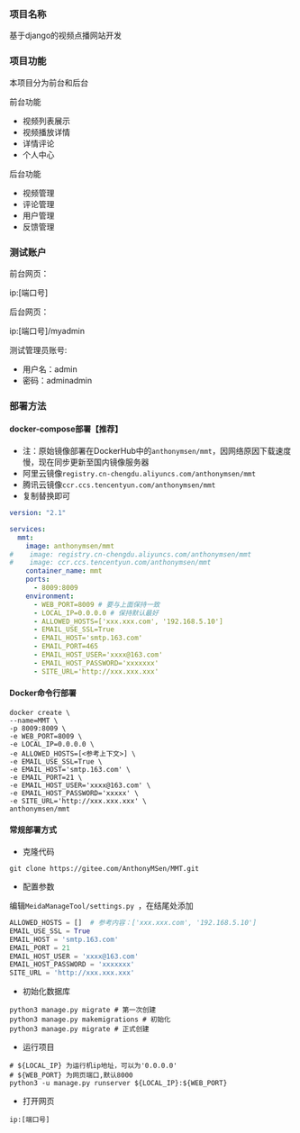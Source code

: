 ### 项目名称

基于django的视频点播网站开发

### 项目功能

本项目分为前台和后台

前台功能

- 视频列表展示
- 视频播放详情
- 详情评论
- 个人中心

后台功能

- 视频管理
- 评论管理
- 用户管理
- 反馈管理

### 测试账户

前台网页：

ip:[端口号]

后台网页：

ip:[端口号]/myadmin

测试管理员账号:

- 用户名：admin
- 密码：adminadmin

### 部署方法

#### docker-compose部署【推荐】

- 注：原始镜像部署在DockerHub中的`anthonymsen/mmt`，因网络原因下载速度慢，现在同步更新至国内镜像服务器
- 阿里云镜像`registry.cn-chengdu.aliyuncs.com/anthonymsen/mmt`
- 腾讯云镜像`ccr.ccs.tencentyun.com/anthonymsen/mmt`
- 复制替换即可

```yml
version: "2.1"

services:
  mmt:
    image: anthonymsen/mmt
#    image: registry.cn-chengdu.aliyuncs.com/anthonymsen/mmt
#    image: ccr.ccs.tencentyun.com/anthonymsen/mmt
    container_name: mmt
    ports:
      - 8009:8009
    environment:
      - WEB_PORT=8009 # 要与上面保持一致
      - LOCAL_IP=0.0.0.0 # 保持默认最好
      - ALLOWED_HOSTS=['xxx.xxx.com', '192.168.5.10']
      - EMAIL_USE_SSL=True
      - EMAIL_HOST='smtp.163.com'
      - EMAIL_PORT=465
      - EMAIL_HOST_USER='xxxx@163.com'
      - EMAIL_HOST_PASSWORD='xxxxxxx'
      - SITE_URL='http://xxx.xxx.xxx'
```

#### Docker命令行部署

```shell
docker create \
--name=MMT \
-p 8009:8009 \
-e WEB_PORT=8009 \
-e LOCAL_IP=0.0.0.0 \
-e ALLOWED_HOSTS=[<参考上下文>] \
-e EMAIL_USE_SSL=True \
-e EMAIL_HOST='smtp.163.com' \
-e EMAIL_PORT=21 \
-e EMAIL_HOST_USER='xxxx@163.com' \
-e EMAIL_HOST_PASSWORD='xxxxx' \
-e SITE_URL='http://xxx.xxx.xxx' \
anthonymsen/mmt
```

#### 常规部署方式

- 克隆代码

```shell
git clone https://gitee.com/AnthonyMSen/MMT.git
```

- 配置参数

编辑`MeidaManageTool/settings.py `，在结尾处添加

```python
ALLOWED_HOSTS = []  # 参考内容：['xxx.xxx.com', '192.168.5.10']
EMAIL_USE_SSL = True
EMAIL_HOST = 'smtp.163.com'
EMAIL_PORT = 21
EMAIL_HOST_USER = 'xxxx@163.com'
EMAIL_HOST_PASSWORD = 'xxxxxxx'
SITE_URL = 'http://xxx.xxx.xxx'
```

- 初始化数据库

```shell
python3 manage.py migrate # 第一次创建
python3 manage.py makemigrations # 初始化
python3 manage.py migrate # 正式创建
```

- 运行项目

```shell
# ${LOCAL_IP} 为运行机ip地址，可以为'0.0.0.0'
# ${WEB_PORT} 为网页端口,默认8000
python3 -u manage.py runserver ${LOCAL_IP}:${WEB_PORT}
```

- 打开网页

`ip:[端口号]`